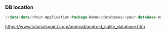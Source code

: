 ### DB location

```sql
//data/data/<Your-Application-Package-Name>/databases/<your-database-name>
```



https://www.tutorialspoint.com/android/android_sqlite_database.htm